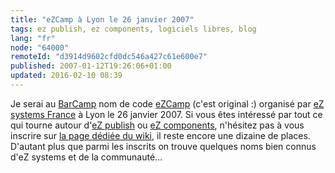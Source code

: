 ```yaml
---
title: "eZCamp à Lyon le 26 janvier 2007"
tags: ez publish, ez components, logiciels libres, blog
lang: "fr"
node: "64000"
remoteId: "d3914d9602cfd0dc546a427c61e600e7"
published: 2007-01-12T19:26:06+01:00
updated: 2016-02-10 08:39
---
```

 
Je serai au [BarCamp](http://fr.wikipedia.org/wiki/BarCamp) nom de code
[eZCamp](http://barcamp.org/EzCampLyon) (c'est original :) organisé par [eZ
systems France](http://ez.no/fr) à Lyon le 26 janvier 2007.
Si vous êtes intéressé par tout ce qui tourne autour d'[eZ
publish](http://ez.no/ezpublish) ou [eZ components](http://ez.no/ezcomponents),
n'hésitez pas à vous inscrire sur [la page dédiée du
wiki](http://barcamp.org/EzCampLyon), il reste encore une dizaine de places.
D'autant plus que parmi les inscrits on trouve quelques noms bien connus d'eZ
systems et de la communauté…
